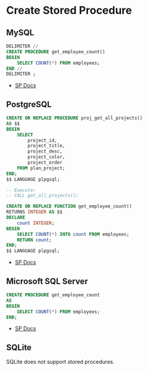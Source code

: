 # Create Stored Procedure

## MySQL

```sql
DELIMITER //
CREATE PROCEDURE get_employee_count()
BEGIN
    SELECT COUNT(*) FROM employees;
END //
DELIMITER ;
```

- [SP Docs](https://dev.mysql.com/doc/refman/8.0/en/create-procedure.html)

## PostgreSQL

```sql
CREATE OR REPLACE PROCEDURE proj_get_all_projects()
AS $$
BEGIN
    SELECT 
        project_id,
        project_title,
        project_desc,
        project_color,
        project_order
    FROM plan_project;
END;
$$ LANGUAGE plpgsql;

-- Execute:
-- CALL get_all_projects();
```

```sql
CREATE OR REPLACE FUNCTION get_employee_count()
RETURNS INTEGER AS $$
DECLARE
    count INTEGER;
BEGIN
    SELECT COUNT(*) INTO count FROM employees;
    RETURN count;
END;
$$ LANGUAGE plpgsql;
```

- [SP Docs](https://www.postgresqltutorial.com/postgresql-plpgsql/postgresql-create-procedure/)

## Microsoft SQL Server

```sql
CREATE PROCEDURE get_employee_count
AS
BEGIN
    SELECT COUNT(*) FROM employees;
END;
```

- [SP Docs](https://learn.microsoft.com/en-us/sql/relational-databases/stored-procedures/create-a-stored-procedure?view=sql-server-ver16)

## SQLite
SQLite does not support stored procedures.
